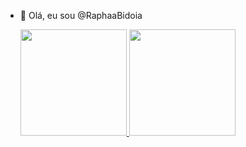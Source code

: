 - 👋 Olá, eu sou @RaphaaBidoia
  
  <div>
        <div align="left">
          <a href="https://github.com/RaphaaBidoia">
          <img  height="170em" src="https://github-readme-stats.vercel.app/api?username=RaphaaBidoia&show_icons=true&theme=buefy&include_all_commits=true&count_private=true"/>
          <img height="170em" src="https://github-readme-stats.vercel.app/api/top-langs/?username=RaphaaBidoia&layout=compact&langs_count=7&theme=buefy"/>
        </div>
<!---
RaphaaBidoia/RaphaaBidoia is a ✨ special ✨ repository because its `README.md` (this file) appears on your GitHub profile.
You can click the Preview link to take a look at your changes.
--->
